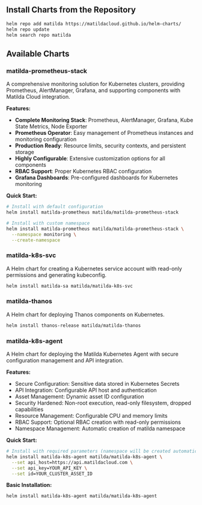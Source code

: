 
## Install Charts from the Repository

```bash
helm repo add matilda https://matildacloud.github.io/helm-charts/
helm repo update
helm search repo matilda
```

## Available Charts

### matilda-prometheus-stack
A comprehensive monitoring solution for Kubernetes clusters, providing Prometheus, AlertManager, Grafana, and supporting components with Matilda Cloud integration.

**Features:**
- **Complete Monitoring Stack**: Prometheus, AlertManager, Grafana, Kube State Metrics, Node Exporter
- **Prometheus Operator**: Easy management of Prometheus instances and monitoring configuration
- **Production Ready**: Resource limits, security contexts, and persistent storage
- **Highly Configurable**: Extensive customization options for all components
- **RBAC Support**: Proper Kubernetes RBAC configuration
- **Grafana Dashboards**: Pre-configured dashboards for Kubernetes monitoring

**Quick Start:**
```bash
# Install with default configuration
helm install matilda-prometheus matilda/matilda-prometheus-stack

# Install with custom namespace
helm install matilda-prometheus matilda/matilda-prometheus-stack \
  --namespace monitoring \
  --create-namespace
```

### matilda-k8s-svc
A Helm chart for creating a Kubernetes service account with read-only permissions and generating kubeconfig.

```bash
helm install matilda-sa matilda/matilda-k8s-svc
```

### matilda-thanos
A Helm chart for deploying Thanos components on Kubernetes.

```bash
helm install thanos-release matilda/matilda-thanos
```

### matilda-k8s-agent
A Helm chart for deploying the Matilda Kubernetes Agent with secure configuration management and API integration.

**Features:**
- Secure Configuration: Sensitive data stored in Kubernetes Secrets
- API Integration: Configurable API host and authentication
- Asset Management: Dynamic asset ID configuration
- Security Hardened: Non-root execution, read-only filesystem, dropped capabilities
- Resource Management: Configurable CPU and memory limits
- RBAC Support: Optional RBAC creation with read-only permissions
- Namespace Management: Automatic creation of matilda namespace

**Quick Start:**
```bash
# Install with required parameters (namespace will be created automatically)
helm install matilda-k8s-agent matilda/matilda-k8s-agent \
  --set api_host=https://api.matildacloud.com \
  --set api_key=YOUR_API_KEY \
  --set id=YOUR_CLUSTER_ASSET_ID
```

**Basic Installation:**
```bash
helm install matilda-k8s-agent matilda/matilda-k8s-agent
```

